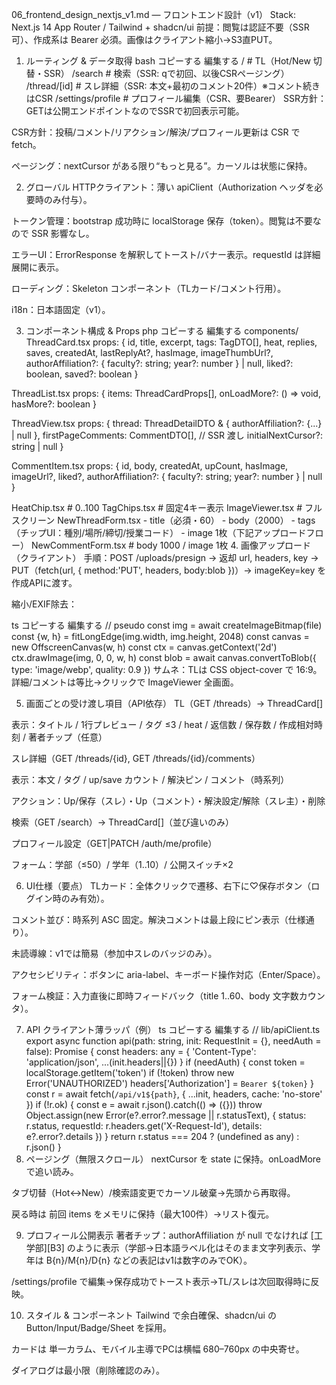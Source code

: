 06_frontend_design_nextjs_v1.md — フロントエンド設計（v1）
Stack: Next.js 14 App Router / Tailwind + shadcn/ui
前提：閲覧は認証不要（SSR可）、作成系は Bearer 必須。画像はクライアント縮小→S3直PUT。

1. ルーティング & データ取得
bash
コピーする
編集する
/                        # TL（Hot/New 切替・SSR）
/search                  # 検索（SSR: qで初回、以後CSRページング）
/thread/[id]             # スレ詳細（SSR: 本文+最初のコメント20件）※コメント続きはCSR
/settings/profile        # プロフィール編集（CSR、要Bearer）
SSR方針：GETは公開エンドポイントなのでSSRで初回表示可能。

CSR方針：投稿/コメント/リアクション/解決/プロフィール更新は CSR で fetch。

ページング：nextCursor がある限り“もっと見る”。カーソルは状態に保持。

2. グローバル
HTTPクライアント：薄い apiClient（Authorization ヘッダを必要時のみ付与）。

トークン管理：bootstrap 成功時に localStorage 保存（token）。閲覧は不要なので SSR 影響なし。

エラーUI：ErrorResponse を解釈してトースト/バナー表示。requestId は詳細展開に表示。

ローディング：Skeleton コンポーネント（TLカード/コメント行用）。

i18n：日本語固定（v1）。

3. コンポーネント構成 & Props
php
コピーする
編集する
components/
  ThreadCard.tsx
    props: {
      id, title, excerpt, tags: TagDTO[], heat, replies, saves,
      createdAt, lastReplyAt?, hasImage, imageThumbUrl?,
      authorAffiliation?: { faculty?: string; year?: number } | null,
      liked?: boolean, saved?: boolean
    }

  ThreadList.tsx
    props: { items: ThreadCardProps[], onLoadMore?: () => void, hasMore?: boolean }

  ThreadView.tsx
    props: {
      thread: ThreadDetailDTO & { authorAffiliation?: {...} | null },
      firstPageComments: CommentDTO[],   // SSR 渡し
      initialNextCursor?: string | null
    }

  CommentItem.tsx
    props: {
      id, body, createdAt, upCount,
      hasImage, imageUrl?, liked?,
      authorAffiliation?: { faculty?: string; year?: number } | null
    }

  HeatChip.tsx         # 0..100
  TagChips.tsx         # 固定4キー表示
  ImageViewer.tsx      # フルスクリーン
  NewThreadForm.tsx
    - title（必須・60）
    - body（2000）
    - tags（チップUI：種別/場所/締切/授業コード）
    - image 1枚（下記アップロードフロー）
  NewCommentForm.tsx   # body 1000 / image 1枚
4. 画像アップロード（クライアント）
手順：POST /uploads/presign → 返却 url, headers, key → PUT（fetch(url, { method:'PUT', headers, body:blob })）→ imageKey=key を作成APIに渡す。

縮小/EXIF除去：

ts
コピーする
編集する
// pseudo
const img = await createImageBitmap(file)
const {w, h} = fitLongEdge(img.width, img.height, 2048)
const canvas = new OffscreenCanvas(w, h)
const ctx = canvas.getContext('2d')
ctx.drawImage(img, 0, 0, w, h)
const blob = await canvas.convertToBlob({ type: 'image/webp', quality: 0.9 })
サムネ：TLは CSS object-cover で 16:9。詳細/コメントは等比→クリックで ImageViewer 全画面。

5. 画面ごとの受け渡し項目（API依存）
TL（GET /threads）→ ThreadCard[]

表示：タイトル / 1行プレビュー / タグ ≤3 / heat / 返信数 / 保存数 / 作成相対時刻 / 著者チップ（任意）

スレ詳細（GET /threads/{id}, GET /threads/{id}/comments）

表示：本文 / タグ / up/save カウント / 解決ピン / コメント（時系列）

アクション：Up/保存（スレ）・Up（コメント）・解決設定/解除（スレ主）・削除

検索（GET /search）→ ThreadCard[]（並び違いのみ）

プロフィール設定（GET|PATCH /auth/me/profile）

フォーム：学部（≤50）/ 学年（1..10）/ 公開スイッチ×2

6. UI仕様（要点）
TLカード：全体クリックで遷移、右下に♡保存ボタン（ログイン時のみ有効）。

コメント並び：時系列 ASC 固定。解決コメントは最上段にピン表示（仕様通り）。

未読導線：v1では簡易（参加中スレのバッジのみ）。

アクセシビリティ：ボタンに aria-label、キーボード操作対応（Enter/Space）。

フォーム検証：入力直後に即時フィードバック（title 1..60、body 文字数カウンタ）。

7. API クライアント薄ラッパ（例）
ts
コピーする
編集する
// lib/apiClient.ts
export async function api<T>(path: string, init: RequestInit = {}, needAuth = false): Promise<T> {
  const headers: any = { 'Content-Type': 'application/json', ...(init.headers||{}) }
  if (needAuth) {
    const token = localStorage.getItem('token')
    if (!token) throw new Error('UNAUTHORIZED')
    headers['Authorization'] = `Bearer ${token}`
  }
  const r = await fetch(`/api/v1${path}`, { ...init, headers, cache: 'no-store' })
  if (!r.ok) {
    const e = await r.json().catch(() => ({}))
    throw Object.assign(new Error(e?.error?.message || r.statusText), { status: r.status, requestId: r.headers.get('X-Request-Id'), details: e?.error?.details })
  }
  return r.status === 204 ? (undefined as any) : r.json()
}
8. ページング（無限スクロール）
nextCursor を state に保持。onLoadMore で追い読み。

タブ切替（Hot↔New）/検索語変更でカーソル破棄→先頭から再取得。

戻る時は 前回 items をメモリに保持（最大100件）→リスト復元。

9. プロフィール公開表示
著者チップ：authorAffiliation が null でなければ [工学部][B3] のように表示（学部→日本語ラベル化はそのまま文字列表示、学年は B{n}/M{n}/D{n} などの表記はv1は数字のみでOK）。

/settings/profile で編集→保存成功でトースト表示→TL/スレは次回取得時に反映。

10. スタイル & コンポーネント
Tailwind で余白確保、shadcn/ui の Button/Input/Badge/Sheet を採用。

カードは 単一カラム、モバイル主導でPCは横幅 680–760px の中央寄せ。

ダイアログは最小限（削除確認のみ）。